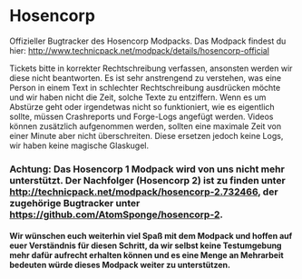 Hosencorp
=========

Offizieller Bugtracker des Hosencorp Modpacks.
Das Modpack findest du hier: http://www.technicpack.net/modpack/details/hosencorp-official

Tickets bitte in korrekter Rechtschreibung verfassen, ansonsten werden wir diese nicht beantworten. Es ist sehr anstrengend zu verstehen, was eine Person in einem Text in schlechter Rechtschreibung ausdrücken möchte und wir haben nicht die Zeit, solche Texte zu entziffern.
Wenn es um Abstürze geht oder irgendetwas nicht so funktioniert, wie es eigentlich sollte, müssen Crashreports und Forge-Logs angefügt werden.
Videos können zusätzlich aufgenommen werden, sollten eine maximale Zeit von einer Minute aber nicht überschreiten. Diese ersetzen jedoch keine Logs, wir haben keine magische Glaskugel. 

### Achtung: Das Hosencorp 1 Modpack wird von uns nicht mehr unterstützt. Der Nachfolger (Hosencorp 2) ist zu finden unter http://technicpack.net/modpack/hosencorp-2.732466, der zugehörige Bugtracker unter https://github.com/AtomSponge/hosencorp-2. ###
#### Wir wünschen euch weiterhin viel Spaß mit dem Modpack und hoffen auf euer Verständnis für diesen Schritt, da wir selbst keine Testumgebung mehr dafür aufrecht erhalten können und es eine Menge an Mehrarbeit bedeuten würde dieses Modpack weiter zu unterstützen. ####
